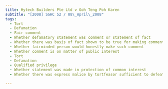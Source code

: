 ```yaml
---
title: Hytech Builders Pte Ltd v Goh Teng Poh Karen 
subtitle: "[2008] SGHC 52 / 08\_April\_2008"
tags:
  - Tort
  - Defamation
  - Fair comment
  - Whether defamatory statement was comment or statement of fact
  - Whether there was basis of fact shown to be true for making comment
  - Whether fairminded person would honestly make such comment
  - Whether comment is on matter of public interest
  - Tort
  - Defamation
  - Qualified privilege
  - Whether statement was made in protection of common interest
  - Whether there was express malice by tortfeasor sufficient to defeat the defence of qualified privilege

---
```


